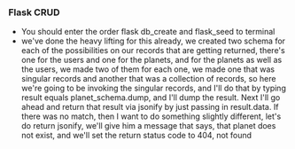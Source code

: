 ### Flask CRUD
* You should enter the order flask db_create and flask_seed to terminal
* we've done the heavy lifting for this already, we created two schema for each of the possibilities on our records that are getting returned, there's one for the users and one for the planets, and for the planets as well as the users, we made two of them for each one, we made one that was singular records and another that was a collection of records, so here we're going to be invoking the singular records, and I'll do that by typing result equals planet_schema.dump, and I'll dump the result. Next I'll go ahead and return that result via jsonify by just passing in result.data. If there was no match, then I want to do something slightly different, let's do return jsonify, we'll give him a message that says, that planet does not exist, and we'll set the return status code to 404, not found